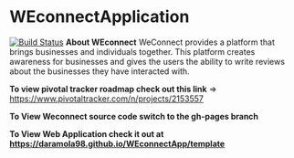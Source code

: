 # WEconnectApplication
[![Build Status](https://travis-ci.org/Daramola98/WEconnectApp.svg?branch=master)](https://travis-ci.org/Daramola98/WEconnectApp)
**About WEconnect**
WeConnect provides a platform that brings businesses and individuals together. This platform
creates awareness for businesses and gives the users the ability to write reviews about the
businesses they have interacted with.

**To view pivotal tracker roadmap check out this link** => https://www.pivotaltracker.com/n/projects/2153557

**To View Weconnect source code switch to the gh-pages branch**

**To View Web Application check it out at https://daramola98.github.io/WEconnectApp/template**